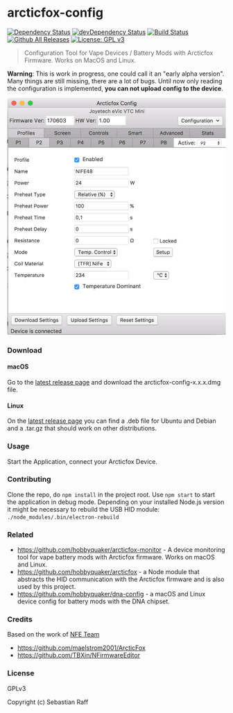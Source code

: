 # arcticfox-config

[![Dependency Status](https://david-dm.org/hobbyquaker/arcticfox-config/status.svg)](https://david-dm.org/hobbyquaker/arcticfox-config)
[![devDependency Status](https://david-dm.org/hobbyquaker/arcticfox-config/dev-status.svg)](https://david-dm.org/hobbyquaker/arcticfox-config?type=dev)
[![Build Status](https://travis-ci.org/hobbyquaker/arcticfox-config.svg?branch=master)](https://travis-ci.org/hobbyquaker/arcticfox-config)
[![Github All Releases](https://img.shields.io/github/downloads/hobbyquaker/arcticfox-config/total.svg)]()
[![License: GPL v3](https://img.shields.io/badge/License-GPL%20v3-blue.svg)](http://www.gnu.org/licenses/gpl-3.0)

> Configuration Tool for Vape Devices / Battery Mods with Arcticfox Firmware. Works on MacOS and Linux.

**Warning**: This is work in progress, one could call it an "early alpha version". Many things are still missing, there
are a lot of bugs. Until now only reading the configuration is implemented, **you can not upload config to the device**.

![Screenshot](screenshot.png "Screenshot")


### Download

#### macOS

Go to the [latest release page](https://github.com/hobbyquaker/arcticfox-config/releases/latest) and download the 
arcticfox-config-x.x.x.dmg file.

#### Linux

On the [latest release page](https://github.com/hobbyquaker/arcticfox-config/releases/latest) you can find a .deb file 
for Ubuntu and Debian and a .tar.gz that should work on other distributions.


### Usage

Start the Application, connect your Arcticfox Device.


### Contributing

Clone the repo, do `npm install` in the project root. Use `npm start` to start the application in debug mode.
Depending on your installed Node.js version it might be necessary to rebuild the USB HID module:
`./node_modules/.bin/electron-rebuild`


### Related

* https://github.com/hobbyquaker/arcticfox-monitor - A device monitoring tool for vape battery mods with Arcticfox firmware. Works on macOS and Linux.
* https://github.com/hobbyquaker/arcticfox - a Node module that abstracts the HID communication with the Arcticfox 
firmware and is also used by this project.
* https://github.com/hobbyquaker/dna-config - a macOS and Linux device config for battery mods with the DNA chipset.


### Credits

Based on the work of [NFE Team](https://nfeteam.org/)

* https://github.com/maelstrom2001/ArcticFox
* https://github.com/TBXin/NFirmwareEditor


### License

GPLv3

Copyright (c) Sebastian Raff
